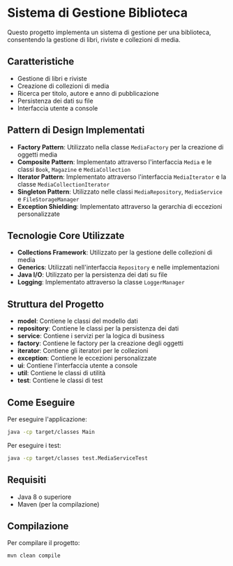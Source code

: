 # Sistema di Gestione Biblioteca

Questo progetto implementa un sistema di gestione per una biblioteca, consentendo la gestione di libri, riviste e collezioni di media.

## Caratteristiche

- Gestione di libri e riviste
- Creazione di collezioni di media
- Ricerca per titolo, autore e anno di pubblicazione
- Persistenza dei dati su file
- Interfaccia utente a console

## Pattern di Design Implementati

- **Factory Pattern**: Utilizzato nella classe `MediaFactory` per la creazione di oggetti media
- **Composite Pattern**: Implementato attraverso l'interfaccia `Media` e le classi `Book`, `Magazine` e `MediaCollection`
- **Iterator Pattern**: Implementato attraverso l'interfaccia `MediaIterator` e la classe `MediaCollectionIterator`
- **Singleton Pattern**: Utilizzato nelle classi `MediaRepository`, `MediaService` e `FileStorageManager`
- **Exception Shielding**: Implementato attraverso la gerarchia di eccezioni personalizzate

## Tecnologie Core Utilizzate

- **Collections Framework**: Utilizzato per la gestione delle collezioni di media
- **Generics**: Utilizzati nell'interfaccia `Repository` e nelle implementazioni
- **Java I/O**: Utilizzato per la persistenza dei dati su file
- **Logging**: Implementato attraverso la classe `LoggerManager`

## Struttura del Progetto

- **model**: Contiene le classi del modello dati
- **repository**: Contiene le classi per la persistenza dei dati
- **service**: Contiene i servizi per la logica di business
- **factory**: Contiene le factory per la creazione degli oggetti
- **iterator**: Contiene gli iteratori per le collezioni
- **exception**: Contiene le eccezioni personalizzate
- **ui**: Contiene l'interfaccia utente a console
- **util**: Contiene le classi di utilità
- **test**: Contiene le classi di test

## Come Eseguire

Per eseguire l'applicazione:

```bash
java -cp target/classes Main
```

Per eseguire i test:

```bash
java -cp target/classes test.MediaServiceTest
```

## Requisiti

- Java 8 o superiore
- Maven (per la compilazione)

## Compilazione

Per compilare il progetto:

```bash
mvn clean compile
```
